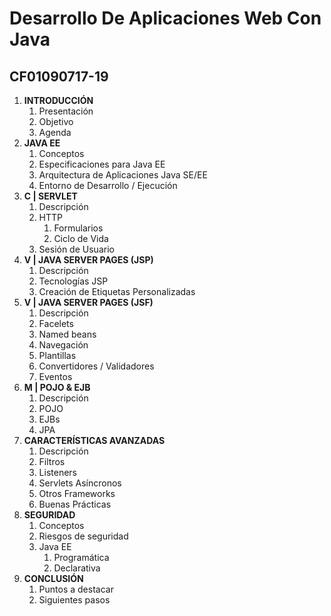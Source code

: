 # Desarrollo De Aplicaciones Web Con Java

## CF01090717-19

1. **INTRODUCCIÓN**
   1. Presentación
   2. Objetivo
   3. Agenda
2. **JAVA EE**
   1. Conceptos
   2. Especificaciones para Java EE
   3. Arquitectura de Aplicaciones Java SE/EE
   4. Entorno de Desarrollo / Ejecución
3. **C | SERVLET**
   1. Descripción
   2. HTTP
      1. Formularios
      2. Ciclo de Vida
   3. Sesión de Usuario
4. **V | JAVA SERVER PAGES (JSP)**
   1. Descripción
   2. Tecnologías JSP
   3. Creación de Etiquetas Personalizadas
5. **V | JAVA SERVER PAGES (JSF)**
   1. Descripción
   2. Facelets
   3. Named beans
   4. Navegación
   5. Plantillas
   6. Convertidores / Validadores
   7. Eventos
6. **M | POJO & EJB**
   1. Descripción
   2. POJO
   3. EJBs
   4. JPA
7. **CARACTERÍSTICAS AVANZADAS**
   1. Descripción
   2. Filtros
   3. Listeners
   4. Servlets Asíncronos
   5. Otros Frameworks
   6. Buenas Prácticas
8. **SEGURIDAD**
   1. Conceptos
   2. Riesgos de seguridad
   3. Java EE
      1. Programática
      2. Declarativa
9. **CONCLUSIÓN**
   1. Puntos a destacar
   2. Siguientes pasos
